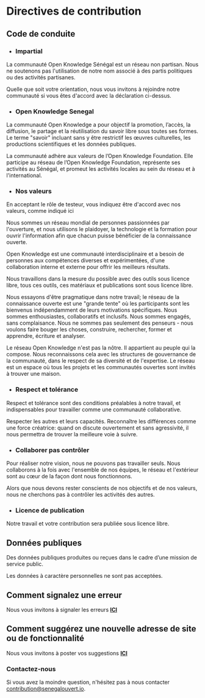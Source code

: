 # Directives de contribution

## Code de conduite

* ### Impartial
La communauté Open Knowledge Sénégal est un réseau non partisan. Nous ne soutenons pas l'utilisation de notre nom associé à des partis politiques ou des activités partisanes.

Quelle que soit votre orientation, nous vous invitons à rejoindre notre communauté si vous êtes d'accord avec la déclaration ci-dessus.

* ### Open Knowledge Senegal
La communauté Open Knowledge a pour objectif la promotion, l’accès, la diffusion, le partage et la réutilisation du savoir libre sous toutes ses formes. Le terme "savoir" incluant sans y être restrictif les œuvres culturelles, les productions scientifiques et les données publiques.

La communauté adhère aux valeurs de l’Open Knowledge Foundation. Elle participe au réseau de l’Open Knowledge Foundation, représente ses activités au Sénégal, et promeut les activités locales au sein du réseau et à l'international.

* ### Nos valeurs
En acceptant le rôle de testeur, vous indiquez être d'accord avec nos valeurs, comme indiqué ici

Nous sommes un réseau mondial de personnes passionnées par l'ouverture, et nous utilisons le plaidoyer, la technologie et la formation pour ouvrir l'information afin que chacun puisse bénéficier de la connaissance ouverte.

Open Knowledge est une communauté interdisciplinaire et a besoin de personnes  aux compétences diverses et expérimentées, d'une collaboration  interne et externe pour offrir les meilleurs résultats.

Nous travaillons dans la mesure du possible avec des outils sous licence libre, tous ces outils, ces matériaux et publications sont sous licence libre.

Nous essayons d'être pragmatique dans notre travail; le réseau de la connaissance ouverte est une "grande tente" où les participants sont les bienvenus indépendamment de leurs motivations spécifiques. Nous sommes enthousiastes, collaboratifs et inclusifs. Nous sommes engagés, sans complaisance. Nous ne sommes pas seulement des penseurs - nous voulons faire bouger les choses, construire, rechercher, former et apprendre, écriture et analyser.

Le réseau Open Knowledge n'est pas la nôtre. Il appartient au peuple qui la compose. Nous reconnaissons cela avec les structures de gouvernance de la communauté, dans le respect de sa diversité et de l'expertise. Le réseau est un espace où tous les projets et les communautés ouvertes sont invités à trouver une maison.

* ### Respect et tolérance
Respect et tolérance sont des conditions préalables à notre travail, et indispensables pour travailler comme une communauté collaborative.

Respecter les autres et leurs capacités. Reconnaître les différences comme une force créatrice: quand on discute ouvertement et sans agressivité, il nous permettra de trouver la meilleure voie à suivre.

* ### Collaborer pas contrôler
Pour réaliser notre vision, nous ne pouvons pas travailler seuls. Nous collaborons à la fois avec  l'ensemble de nos équipes, le réseau et l'extérieur sont au cœur de la façon dont nous fonctionnons.

Alors que nous devons rester conscients de nos objectifs et de nos valeurs, nous ne cherchons pas à contrôler les activités des autres.

* ### Licence de publication
Notre travail et votre contribution sera publiée sous licence libre.

## Données publiques

Des données publiques produites ou reçues dans le cadre d’une mission de service public.

Les données à caractère personnelles ne sont pas acceptées.

## Comment signalez une erreur

Nous vous invitons à signaler les erreurs [**ICI**](https://github.com/senegalouvert/annuaire-sites-publics-senegal/issues)

## Comment suggérez une nouvelle adresse de site ou de fonctionnalité

Nous vous invitons à poster vos suggestions [**ICI**](https://github.com/senegalouvert/annuaire-sites-publics-senegal/pulls)

### Contactez-nous

Si vous avez la moindre question, n'hésitez pas à nous contacter contribution@senegalouvert.io.
